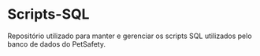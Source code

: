 # Scripts-SQL

Repositório utilizado para manter e gerenciar os scripts SQL utilizados pelo banco de dados do  PetSafety.
